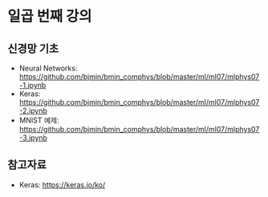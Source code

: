 # 일곱 번째 강의

## 신경망 기초

* Neural Networks: https://github.com/bjmin/bmin_comphys/blob/master/ml/ml07/mlphys07-1.ipynb
* Keras: https://github.com/bjmin/bmin_comphys/blob/master/ml/ml07/mlphys07-2.ipynb
* MNIST 예제: https://github.com/bjmin/bmin_comphys/blob/master/ml/ml07/mlphys07-3.ipynb


## 참고자료
* Keras: https://keras.io/ko/
